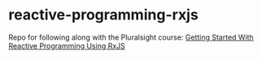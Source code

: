 # reactive-programming-rxjs
Repo for following along with the Pluralsight course: [Getting Started With Reactive Programming Using RxJS](https://app.pluralsight.com/library/courses/reactive-programming-rxjs-getting-started)

